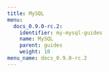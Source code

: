 ```yaml
---
title: MySQL
menu:
  docs_0.9.0-rc.2:
    identifier: my-mysql-guides
    name: MySQL
    parent: guides
    weight: 10
menu_name: docs_0.9.0-rc.2
---
```



